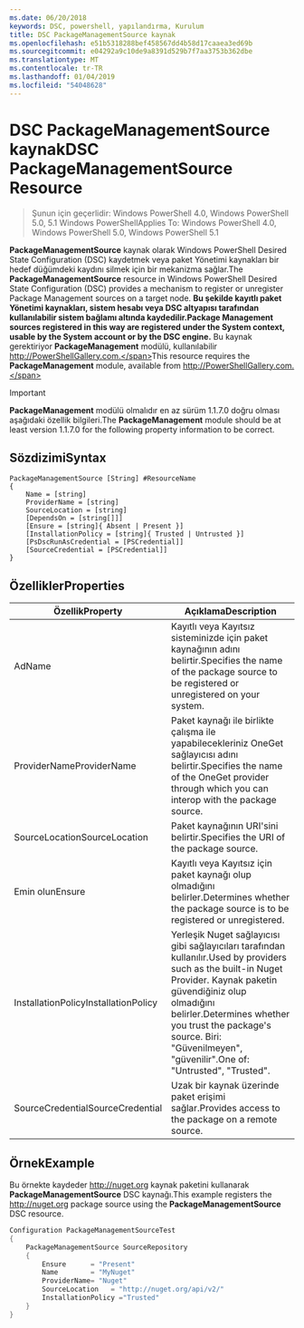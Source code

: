```yaml
---
ms.date: 06/20/2018
keywords: DSC, powershell, yapılandırma, Kurulum
title: DSC PackageManagementSource kaynak
ms.openlocfilehash: e51b5318288bef458567dd4b58d17caaea3ed69b
ms.sourcegitcommit: e04292a9c10de9a8391d529b7f7aa3753b362dbe
ms.translationtype: MT
ms.contentlocale: tr-TR
ms.lasthandoff: 01/04/2019
ms.locfileid: "54048628"
---
```

# <a name="dsc-packagemanagementsource-resource"></a><span data-ttu-id="f8cb8-103">DSC PackageManagementSource kaynak</span><span class="sxs-lookup"><span data-stu-id="f8cb8-103">DSC PackageManagementSource Resource</span></span>

> <span data-ttu-id="f8cb8-104">Şunun için geçerlidir: Windows PowerShell 4.0, Windows PowerShell 5.0, 5.1 Windows PowerShell</span><span class="sxs-lookup"><span data-stu-id="f8cb8-104">Applies To: Windows PowerShell 4.0, Windows PowerShell 5.0, Windows PowerShell 5.1</span></span>

<span data-ttu-id="f8cb8-105">**PackageManagementSource** kaynak olarak Windows PowerShell Desired State Configuration (DSC) kaydetmek veya paket Yönetimi kaynakları bir hedef düğümdeki kaydını silmek için bir mekanizma sağlar.</span><span class="sxs-lookup"><span data-stu-id="f8cb8-105">The **PackageManagementSource** resource in Windows PowerShell Desired State Configuration (DSC) provides a mechanism to register or unregister Package Management sources on a target node.</span></span> <span data-ttu-id="f8cb8-106">**Bu şekilde kayıtlı paket Yönetimi kaynakları, sistem hesabı veya DSC altyapısı tarafından kullanılabilir sistem bağlamı altında kaydedilir.**</span><span class="sxs-lookup"><span data-stu-id="f8cb8-106">**Package Management sources registered in this way are registered under the System context, usable by the System account or by the DSC engine.**</span></span> <span data-ttu-id="f8cb8-107">Bu kaynak gerektiriyor **PackageManagement** modülü, kullanılabilir http://PowerShellGallery.com.</span><span class="sxs-lookup"><span data-stu-id="f8cb8-107">This resource requires the **PackageManagement** module, available from http://PowerShellGallery.com.</span></span>

> [!IMPORTANT]
> <span data-ttu-id="f8cb8-108">**PackageManagement** modülü olmalıdır en az sürüm 1.1.7.0 doğru olması aşağıdaki özellik bilgileri.</span><span class="sxs-lookup"><span data-stu-id="f8cb8-108">The **PackageManagement** module should be at least version 1.1.7.0 for the following property information to be correct.</span></span>

## <a name="syntax"></a><span data-ttu-id="f8cb8-109">Sözdizimi</span><span class="sxs-lookup"><span data-stu-id="f8cb8-109">Syntax</span></span>

```
PackageManagementSource [String] #ResourceName
{
    Name = [string]
    ProviderName = [string]
    SourceLocation = [string]
    [DependsOn = [string[]]]
    [Ensure = [string]{ Absent | Present }]
    [InstallationPolicy = [string]{ Trusted | Untrusted }]
    [PsDscRunAsCredential = [PSCredential]]
    [SourceCredential = [PSCredential]]
}
```

## <a name="properties"></a><span data-ttu-id="f8cb8-110">Özellikler</span><span class="sxs-lookup"><span data-stu-id="f8cb8-110">Properties</span></span>

|  <span data-ttu-id="f8cb8-111">Özellik</span><span class="sxs-lookup"><span data-stu-id="f8cb8-111">Property</span></span>  |  <span data-ttu-id="f8cb8-112">Açıklama</span><span class="sxs-lookup"><span data-stu-id="f8cb8-112">Description</span></span>   |
|---|---|
| <span data-ttu-id="f8cb8-113">Ad</span><span class="sxs-lookup"><span data-stu-id="f8cb8-113">Name</span></span>| <span data-ttu-id="f8cb8-114">Kayıtlı veya Kayıtsız sisteminizde için paket kaynağının adını belirtir.</span><span class="sxs-lookup"><span data-stu-id="f8cb8-114">Specifies the name of the package source to be registered or unregistered on your system.</span></span>|
| <span data-ttu-id="f8cb8-115">ProviderName</span><span class="sxs-lookup"><span data-stu-id="f8cb8-115">ProviderName</span></span>| <span data-ttu-id="f8cb8-116">Paket kaynağı ile birlikte çalışma ile yapabilecekleriniz OneGet sağlayıcısı adını belirtir.</span><span class="sxs-lookup"><span data-stu-id="f8cb8-116">Specifies the name of the OneGet provider through which you can interop with the package source.</span></span>|
| <span data-ttu-id="f8cb8-117">SourceLocation</span><span class="sxs-lookup"><span data-stu-id="f8cb8-117">SourceLocation</span></span>| <span data-ttu-id="f8cb8-118">Paket kaynağının URI'sini belirtir.</span><span class="sxs-lookup"><span data-stu-id="f8cb8-118">Specifies the URI of the package source.</span></span>|
| <span data-ttu-id="f8cb8-119">Emin olun</span><span class="sxs-lookup"><span data-stu-id="f8cb8-119">Ensure</span></span>| <span data-ttu-id="f8cb8-120">Kayıtlı veya Kayıtsız için paket kaynağı olup olmadığını belirler.</span><span class="sxs-lookup"><span data-stu-id="f8cb8-120">Determines whether the package source is to be registered or unregistered.</span></span>|
| <span data-ttu-id="f8cb8-121">InstallationPolicy</span><span class="sxs-lookup"><span data-stu-id="f8cb8-121">InstallationPolicy</span></span>| <span data-ttu-id="f8cb8-122">Yerleşik Nuget sağlayıcısı gibi sağlayıcıları tarafından kullanılır.</span><span class="sxs-lookup"><span data-stu-id="f8cb8-122">Used by providers such as the built-in Nuget Provider.</span></span> <span data-ttu-id="f8cb8-123">Kaynak paketin güvendiğiniz olup olmadığını belirler.</span><span class="sxs-lookup"><span data-stu-id="f8cb8-123">Determines whether you trust the package's source.</span></span> <span data-ttu-id="f8cb8-124">Biri: "Güvenilmeyen", "güvenilir".</span><span class="sxs-lookup"><span data-stu-id="f8cb8-124">One of: "Untrusted", "Trusted".</span></span>|
| <span data-ttu-id="f8cb8-125">SourceCredential</span><span class="sxs-lookup"><span data-stu-id="f8cb8-125">SourceCredential</span></span>| <span data-ttu-id="f8cb8-126">Uzak bir kaynak üzerinde paket erişimi sağlar.</span><span class="sxs-lookup"><span data-stu-id="f8cb8-126">Provides access to the package on a remote source.</span></span>|

## <a name="example"></a><span data-ttu-id="f8cb8-127">Örnek</span><span class="sxs-lookup"><span data-stu-id="f8cb8-127">Example</span></span>

<span data-ttu-id="f8cb8-128">Bu örnekte kaydeder http://nuget.org kaynak paketini kullanarak **PackageManagementSource** DSC kaynağı.</span><span class="sxs-lookup"><span data-stu-id="f8cb8-128">This example registers the http://nuget.org package source using the **PackageManagementSource** DSC resource.</span></span>

```powershell
Configuration PackageManagementSourceTest
{
    PackageManagementSource SourceRepository
    {
        Ensure      = "Present"
        Name        = "MyNuget"
        ProviderName= "Nuget"
        SourceLocation   = "http://nuget.org/api/v2/"
        InstallationPolicy ="Trusted"
    }
}
```